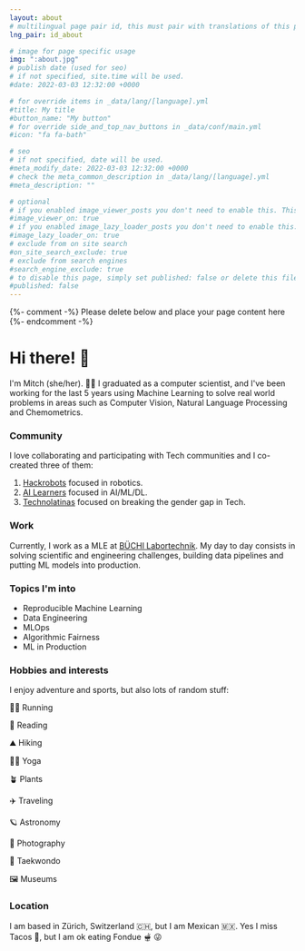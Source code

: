 ```yaml
---
layout: about
# multilingual page pair id, this must pair with translations of this page. (This name must be unique)
lng_pair: id_about

# image for page specific usage
img: ":about.jpg"
# publish date (used for seo)
# if not specified, site.time will be used.
#date: 2022-03-03 12:32:00 +0000

# for override items in _data/lang/[language].yml
#title: My title
#button_name: "My button"
# for override side_and_top_nav_buttons in _data/conf/main.yml
#icon: "fa fa-bath"

# seo
# if not specified, date will be used.
#meta_modify_date: 2022-03-03 12:32:00 +0000
# check the meta_common_description in _data/lang/[language].yml
#meta_description: ""

# optional
# if you enabled image_viewer_posts you don't need to enable this. This is only if image_viewer_posts = false
#image_viewer_on: true
# if you enabled image_lazy_loader_posts you don't need to enable this. This is only if image_lazy_loader_posts = false
#image_lazy_loader_on: true
# exclude from on site search
#on_site_search_exclude: true
# exclude from search engines
#search_engine_exclude: true
# to disable this page, simply set published: false or delete this file
#published: false
---
```


{%- comment -%} Please delete below and place your page content here {%- endcomment -%}
# Hi there! 🙂

I'm Mitch (she/her). 👩‍💻 I graduated as a computer scientist, and I've been working for the last 5 years using Machine Learning to solve real world problems in areas such as Computer Vision, Natural Language Processing and Chemometrics.

### Community

I love collaborating and participating with Tech communities and I co-created three of them:

1. [Hackrobots](https://www.meetup.com/HackrobotsMX/) focused in robotics.
2. [AI Learners](https://twitter.com/ai_learners) focused in AI/ML/DL.
3. [Technolatinas](https://twitter.com/Technolatinas) focused on breaking the gender gap in Tech.

### Work

Currently, I work as a MLE at [BÜCHI Labortechnik](https://www.buchi.com/en). My day to day consists in solving scientific and engineering challenges, building data pipelines and putting ML models into production.

### Topics I'm into

* Reproducible Machine Learning
* Data Engineering
* MLOps
* Algorithmic Fairness
* ML in Production

### Hobbies and interests

I enjoy adventure and sports, but also lots of random stuff:

🏃‍♀️      Running

📖      Reading

⛰️      Hiking

🧘‍♀️      Yoga

🪴      Plants

✈️      Traveling

🪐      Astronomy

📸      Photography

🥋      Taekwondo

🖼️      Museums

### Location

I am based in Zürich, Switzerland 🇨🇭, but I am Mexican 🇲🇽. Yes I miss Tacos 🌮, but I am ok eating Fondue 🫕  😜
